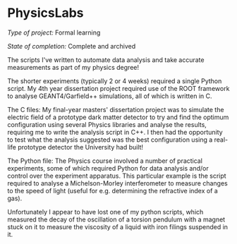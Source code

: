 # PhysicsLabs

*Type of project:* Formal learning

*State of completion:* Complete and archived

The scripts I've written to automate data analysis and take accurate measurements as part of my physics degree!

The shorter experiments (typically 2 or 4 weeks) required a single Python script. My 4th year dissertation project required use of the ROOT framework to analyse GEANT4/Garfield++ simulations, all of which is written in C.

The C files: My final-year masters' dissertation project was to simulate the electric field of a prototype dark matter detector to try and find the optimum configuration using several Physics libraries and analyse the results, requiring me to write the analysis script in C++. I then had the opportunity to test what the analysis suggested was the best configuration using a real-life prototype detector the University had built!

The Python file: The Physics course involved a number of practical experiments, some of which required Python for data analysis and/or control over the experiment apparatus. This particular example is the script required to analyse a Michelson-Morley interferometer to measure changes to the speed of light (useful for e.g. determining the refractive index of a gas).

Unfortunately I appear to have lost one of my python scripts, which measured the decay of the oscillation of a torsion pendulum with a magnet stuck on it to measure the viscosity of a liquid with iron filings suspended in it.
